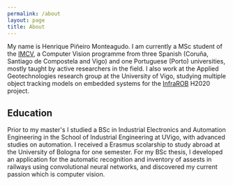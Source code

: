 ```yaml
---
permalink: /about
layout: page
title: About
---
```

My name is Henrique Piñeiro Monteagudo. I am currently a MSc student of the [IMCV](https://www.imcv.eu/), a Computer Vision programme from three Spanish (Coruña, Santiago de Compostela and Vigo) and one Portuguese (Porto) universities, mostly taught by active researchers in the field. I also work at the Applied Geotechnologies research group at the University of Vigo, studying multiple object tracking models on embedded systems for the [InfraROB](https://cordis.europa.eu/project/id/955337) H2020 project.

## Education
Prior to my master's I studied a BSc in Industrial Electronics and Automation Engineering in the School of Industrial Engineering at UVigo, with advanced studies on automation. I received a Erasmus scolarship to study abroad at the University of Bologna for one semester. For my BSc thesis, I developed an application for the automatic recognition and inventory of assests in railways using convolutional neural networks, and discovered my current passion which is computer vision.
